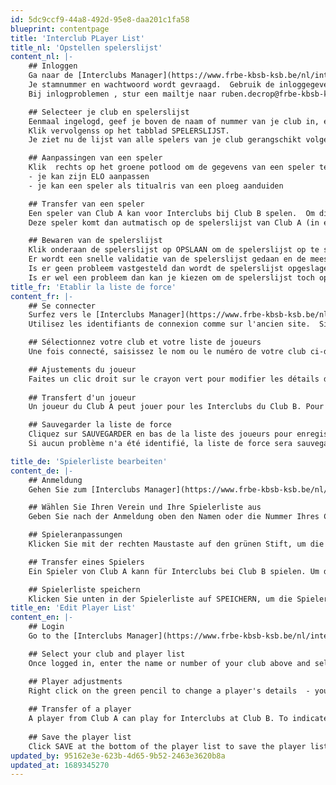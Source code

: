 ```yaml
---
id: 5dc9ccf9-44a8-492d-95e8-daa201c1fa58
blueprint: contentpage
title: 'Interclub PLayer List'
title_nl: 'Opstellen spelerslijst'
content_nl: |-
    ## Inloggen
    Ga naar de [Interclubs Manager](https://www.frbe-kbsb-ksb.be/nl/interclubs/manager)
    Je stamnummer en wachtwoord wordt gevraagd.  Gebruik de inloggegevens zoals op de oude site
    Bij inlogproblemen , stur een mailtje naar ruben.decrop@frbe-kbsb-ksb.be

    ## Selecteer je club en spelerslijst
    Eenmaal ingelogd, geef je boven de naam of nummer van je club in, en je selecteert de club
    Klik vervolgenss op het tabblad SPELERSLIJST.
    Je ziet nu de lijst van alle spelers van je club gerangschikt volgens het maximum van FIDE ELO en nationale ELO

    ## Aanpassingen van een speler
    Klik  rechts op het groene potlood om de gegevens van een speler te wijziging
    - je kan zijn ELO aanpassen
    - je kan een speler als titualris van een ploeg aanduiden

    ## Transfer van een speler
    Een speler van Club A kan voor Interclubs bij Club B spelen.  Om dit aan te duiden, moet een verantwoordelijke van Club B, de speler exporteren naar Club A.  Hij klikt hiervoor op rode rechtse pijl en geeft het clubnummer van CLub A op.
    Deze speler komt dan autmatisch op de spelerslijst van Club A (in een paarse font)

    ## Bewaren van de spelerslijst
    Klik onderaan de spelerslijst op OPSLAAN om de spelerslijst op te slaan
    Er wordt een snelle validatie van de spelerslijst gedaan en de meest voorkomende fouten te kunnen verbeteren. 
    Is er geen probleem vastgesteld dan wordt de spelerslijst opgeslagen
    Is er wel een probleem dan kan je kiezen om de spelerslijst toch op de slaan   
title_fr: 'Etablir la liste de force'
content_fr: |-
    ## Se connecter  
    Surfez vers le [Interclubs Manager](https://www.frbe-kbsb-ksb.be/nl/interclubs/manager).  Il vous sera demandé votre matricule et votre mot de passe. 
    Utilisez les identifiants de connexion comme sur l'ancien site.  Si vous rencontrez des problèmes de connexion, envoyez un email à ruben.decrop@frbe-kbsb-ksb.be  

    ## Sélectionnez votre club et votre liste de joueurs 
    Une fois connecté, saisissez le nom ou le numéro de votre club ci-dessus et sélectionnez le club  Cliquez ensuite sur l'onglet LISTE DE FORCE.  Vous verrez maintenant la liste de tous les joueurs de votre club classés selon le maximum d'ELO FIDE et d'ELO national.  

    ## Ajustements du joueur  
    Faites un clic droit sur le crayon vert pour modifier les détails d'un joueur  - vous pouvez régler son ELO  - vous pouvez désigner un joueur comme tenant du titre d'une équipe 
    
    ## Transfert d'un joueur
    Un joueur du Club A peut jouer pour les Interclubs du Club B. Pour l'indiquer, un manager du Club B doit exporter le joueur vers le Club A. Pour cela, il clique sur la flèche rouge droite et saisit le numéro de club du Club A.  Ce joueur apparaîtra alors automatiquement sur la liste des joueurs du Club A (en caractères violets)  

    ## Sauvegarder la liste de force 
    Cliquez sur SAUVEGARDER en bas de la liste des joueurs pour enregistrer la liste des joueurs.  Une validation rapide de la liste de force est effectuée et les erreurs les plus courantes peuvent être corrigées.  
    Si aucun problème n'a été identifié, la liste de force sera sauvegardée  En cas de problème, vous pouvez quand même choisir de sauvegarder la liste.

title_de: 'Spielerliste bearbeiten'
content_de: |-
    ## Anmeldung  
    Gehen Sie zum [Interclubs Manager](https://www.frbe-kbsb-ksb.be/nl/interclubs/manager).  Sie werden nach Ihrer ID-Nummer und Ihrem Passwort gefragt. Benutzen Sie die Zugangsdaten wie auf der alten Seite

    ## Wählen Sie Ihren Verein und Ihre Spielerliste aus
    Geben Sie nach der Anmeldung oben den Namen oder die Nummer Ihres Clubs ein und wählen Sie den Club aus  Klicken Sie dann auf die Registerkarte SPIELERLISTE.  Sie sehen nun die Liste aller Spieler Ihres Vereins, sortiert nach dem Maximum von FIDE ELO und nationalem ELO 

    ## Spieleranpassungen
    Klicken Sie mit der rechten Maustaste auf den grünen Stift, um die Details eines Spielers zu ändern  - Sie können seinen ELO anpassen  - Sie können einen Spieler zum Titelträger einer Mannschaft ernennen  

    ## Transfer eines Spielers
    Ein Spieler von Club A kann für Interclubs bei Club B spielen. Um dies anzuzeigen, muss ein Manager von Club B den Spieler zu Club A exportieren. Dazu klickt er auf den roten rechten Pfeil und gibt die Clubnummer von Club A ein.  Dieser Spieler erscheint dann automatisch in der Spielerliste von Club A (in lila Schrift).  

    ## Spielerliste speichern
    Klicken Sie unten in der Spielerliste auf SPEICHERN, um die Spielerliste zu speichern  Eine schnelle Validierung der Spielerliste ist durchgeführt und die häufigsten Fehler können korrigiert werden.  Wenn kein Problem festgestellt wurde, wird die Spielerliste gespeichert  Wenn ein Problem auftritt, können Sie die Spielerliste trotzdem speichern.
title_en: 'Edit Player List'
content_en: |-
    ## Login  
    Go to the [Interclubs Manager](https://www.frbe-kbsb-ksb.be/nl/interclubs/manager)  You will be asked for your master number and password. Use your login details as on the old site  If you have login problems, send an email to ruben.decrop@frbe-kbsb-ksb.be

    ## Select your club and player list  
    Once logged in, enter the name or number of your club above and select the club  Then click on the PLAYER LIST tab.  You will now see the list of all players of your club ranked according to the maximum of FIDE ELO and national ELO  

    ## Player adjustments  
    Right click on the green pencil to change a player's details  - you can adjust his ELO  - you can appoint a player as the title holder of a team  
    
    ## Transfer of a player  
    A player from Club A can play for Interclubs at Club B. To indicate this, a manager from Club B must export the player to Club A. To do this, he clicks on the red right arrow and enters the club number of Club A.  This player will then automatically appear on the Club A player list (in a purple font) 
    
    ## Save the player list  
    Click SAVE at the bottom of the player list to save the player list  A quick validation of the player list is done and the most common errors can be corrected.  If no problem has been identified, the player list will be saved  If there is a problem, you can choose to save the player list anyway
updated_by: 95162e3e-623b-4d65-9b52-2463e3620b8a
updated_at: 1689345270
---
```

